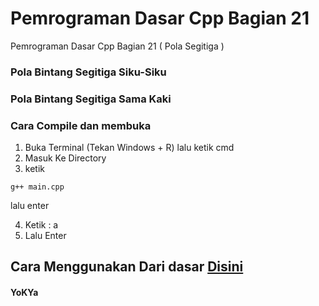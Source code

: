 # Pemrograman Dasar Cpp Bagian 21
 Pemrograman Dasar Cpp Bagian 21 ( Pola Segitiga )

### Pola Bintang Segitiga Siku-Siku
### Pola Bintang Segitiga Sama Kaki

### Cara Compile dan membuka
1. Buka Terminal (Tekan Windows + R) lalu ketik cmd
2. Masuk Ke Directory
3. ketik
```
g++ main.cpp
```
lalu enter

4. Ketik : a
5. Lalu Enter

## Cara Menggunakan Dari dasar [Disini](https://github.com/YoKYa/Pemrograman-Dasar-Cpp-Bagian-1)


#### YoKYa